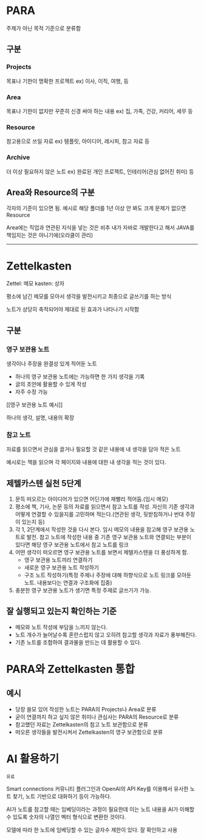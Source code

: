 # PARA
주제가 아닌 목적 기준으로 분류함

## 구분

### Projects
목표나 기한이 명확한 프로젝트
ex) 이사, 이직, 여행, 등
### Area
목표나 기한이 없지만 꾸준히 신경 써야 하는 내용
ex) 집, 가족, 건강, 커리어, 세무 등
### Resource
참고용으로 쓰일 자료
ex) 템플릿, 아이디어, 레시피, 참고 자료 등
### Archive
더 이상 필요하지 않은 노트
ex) 완료된 개인 프로젝트, 인테리어(관심 없어진 취미) 등

## Area와 Resource의 구분

각자의 기준이 있으면 됨. 예시로 해당 폴더를 1년 이상 안 봐도 크게 문제가 없으면 Resource

Area에는 직업과 연관된 지식을 넣는 것은 비추
내가 자바로 개발한다고 해서 JAVA를 책임지는 것은 아니기에(오라클이 관리)


---
# Zettelkasten
Zettel: 메모
kasten: 상자

평소에 남긴 메모를 모아서 생각을 발전시키고 최종으로 글쓰기를 하는 방식

노트가 상당히 축적되어야 제대로 된 효과가 나타나기 시작함

## 구분

### 영구 보관용 노트
생각이나 주장을 완결성 있게 적어둔 노트
- 하나의 영구 보관용 노트에는 가능하면 한 가지 생각을 기록
- 글의 초안에 활용할 수 있게 작성
- 자주 수정 가능

[[영구 보관용 노트 예시]]

하나의 생각, 설명, 내용의 확장

### 참고 노트
자료를 읽으면서 관심을 끌거나 필요할 것 같은 내용에 내 생각을 담아 적은 노트

예시로는 책을 읽으며 각 페이지와 내용에 대한 내 생각을 적는 것이 있다.

## 제텔카스텐 실천 5단계

1. 문득 떠오르는 아이디어가 있으면 어딘가에 재빨리 적어둠.(임시 메모)
2. 평소에 책, 기사, 논문 등의 자료를 읽으면서 참고 노트를 작성. 자신의 기존 생각과 어떻게 연결할 수 있을지를 고민하며 적는다.(연관된 생각, 뒷받침하거나 반대 주장이 있는지 등)
3. 각 1, 2단계에서 작성한 것을 다시 본다. 임시 메모의 내용을 참고해 영구 보관용 노트로 발전. 참고 노트에 작성한 내용 중 기존 영구 보관용 노트와 연결되는 부분이 있다면 해당 영구 보관용 노트에서 참고 노트를 링크
4. 어떤 생각이 떠오르면 영구 보관용 노트를 보면서 제텔카스텐을 더 풍성하게 함.
	- 영구 보관용 노트끼리 연결하기
	- 새로운 영구 보관용 노트 작성하기
	- 구조 노트 작성하기(특정 주제나 주장에 대해 하향식으로 노트 링크를 모아둔 노트. 내용보다는 연결과 구조화에 집중)
5. 충분한 영구 보관용 노트가 생기면 특정 주제로 글쓰기가 가능.

## 잘 실행되고 있는지 확인하는 기준
- 메모와 노트 작성에 부담을 느끼지 않는다.
- 노트 개수가 늘어날수록 혼란스럽지 않고 오히려 참고할 생각과 자료가 풍부해진다.
- 기존 노트를 조합하여 결과물을 만드는 데 활용할 수 있다.

# PARA와 Zettelkasten 통합

## 예시

- 당장 쓸모 있어 작성한 노트는 PARA의 Projects나 Area로 분류
- 굳이 연결까지 하고 싶지 않은 취미나 관심사는 PARA의 Resource로 분류
- 참고했던 자료는 Zettelkasten의 참고 노트 보관함으로 분류
- 떠오른 생각들을 발전시켜서 Zettelkasten의 영구 보관함으로 분류

# AI 활용하기
`유료`

Smart connections 커뮤니티 플러그인과 OpenAI의 API Key를 이용해서 유사한 노트 찾기, 노트 기반으로 대화하기 등이 가능하다.

AI가 노트를 참고할 때는 임베딩이라는 과정이 필요한데 이는 노트 내용을 AI가 이해할 수 있도록 숫자의 나열인 벡터 형식으로 변환한 것이다.

모델에 따라 한 노트에 임베딩할 수 있는 글자수 제한이 있다. 잘 확인하고 사용
